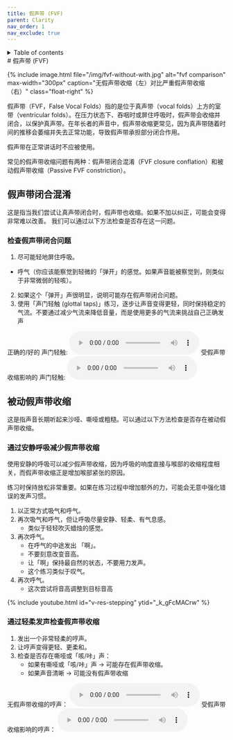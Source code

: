 ```yaml
---
title: 假声带 (FVF)
parent: Clarity
nav_order: 1
nav_exclude: true
---
```

<details closed markdown="block">
  <summary>
    Table of contents
  </summary>
{: .text-delta }
1. TOC
{:toc}
</details>
# 假声带 (FVF)

{% include image.html file="/img/fvf-without-with.jpg" alt="fvf comparison" max-width="300px"
caption="无假声带收缩（左）对比严重假声带收缩（右）"
class="float-right" %}

假声带（FVF，False Vocal Folds）指的是位于真声带（vocal folds）上方的室带（ventricular folds）。在压力状态下、吞咽时或屏住呼吸时，假声带会收缩并闭合，以保护真声带。在年长者的声音中，假声带收缩更常见，因为真声带随着时间的推移会萎缩并失去正常功能，导致假声带承担部分闭合作用。

假声带在正常讲话时不应被使用。

常见的假声带收缩问题有两种：假声带闭合混淆（FVF closure conflation）和被动假声带收缩（Passive FVF constriction）。

## 假声带闭合混淆
这是指当我们尝试让真声带闭合时，假声带也收缩。如果不加以纠正，可能会变得非常难以改善。
我们可以通过以下方法检查是否存在这一问题。
<!-- ```
video on false fold closure checks, glottal taps and strikes
``` -->
### 检查假声带闭合问题
1. 尽可能轻地屏住呼吸。
  - 呼气（你应该能察觉到轻微的「弹开」的感觉。如果声音能被察觉到，则类似于非常微弱的轻咳）。
2. 如果这个「弹开」声很明显，说明可能存在假声带闭合问题。
3. 使用「声门轻触 (glottal taps)」练习，逐步让声音变得更轻，同时保持稳定的气流。不要通过减少气流来降低音量，而是使用更多的气流来挑战自己正确发声

正确的/好的 声门轻触:
<audio controls> <source src="/audio/glottal taps unconstricted.ogg" type="audio/ogg"> 浏览器不支持音频播放 </audio>
受假声带收缩影响的 声门轻触:
<audio controls> <source src="/audio/glottal taps constricted.ogg" type="audio/ogg"> 浏览器不支持音频播放 </audio>


## 被动假声带收缩
这是指声音长期听起来沙哑、嘶哑或粗糙。可以通过以下方法检查是否存在被动假声带收缩。
<!-- ```
video/audio example of fvf constriction
``` -->
### 通过安静呼吸减少假声带收缩
使用安静的呼吸可以减少假声带收缩，因为呼吸的响度直接与喉部的收缩程度相关，而假声带收缩正是增加喉部紧张的原因。

练习时保持放松非常重要。如果在练习过程中增加额外的力，可能会无意中强化错误的发声习惯。

1. 以正常方式吸气和呼气。
2. 再次吸气和呼气，但让呼吸尽量安静、轻柔、有气息感。
   - 类似于轻轻吹灭蜡烛的感觉。
3. 再次呼气。
   - 在呼气的中途发出 「啊」。
   - 不要刻意改变音高。
   - 让「啊」保持最自然的状态，不要用力发声。
   - 这个练习类似于叹气。
4. 再次呼气。
   - 这次尝试将音高调整到目标音高

{% include youtube.html id="v-res-stepping" ytid="_k_gFcMACrw" %}

### 通过轻柔发声检查假声带收缩
1. 发出一个非常轻柔的哼声。
2. 让哼声变得更轻、更柔和。
3. 检查是否存在嘶哑或「咳/咔」声：
   - 如果有嘶哑或「咳/咔」声 → 可能存在假声带收缩。
   - 如果声音清晰 → 可能没有假声带收缩

无假声带收缩的哼声：
<audio controls> <source src="/audio/hum unconstricted.ogg" type="audio/ogg"> Your browser does not support the audio element. </audio>
受假声带收缩影响的哼声：
<audio controls> <source src="/audio/hum constricted.ogg" type="audio/ogg"> Your browser does not support the audio element. </audio>







<!--  -->
